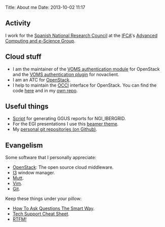 Title: About me
Date: 2013-10-02 11:17

## Activity

I work for the
<a href="http://www.csic.es" title="Consejo Superior de Investigaciones Científicas">Spanish National Research Council</a>
at the
<a href="http://www.ifca.es" title="IFCA web page">IFCA</a>'s
<a href="http://www.ifca.es/en/advance_computing_and_e-science"
title="Advandced Computing and e-Science Group"> Advanced Computing and e-Science Group</a>.

## Cloud stuff

- I am the maintainer of the
    <a href="https://ifca.github.io/keystone-voms">VOMS authentication module</a>
    for OpenStack and the
    <a href="https://github.com/IFCA/voms-auth-system-openstack">VOMS authentication plugin</a>
    for novaclient.
- I am an ATC for <a href="https://openstack.org">OpenStack</a>.
- I help to maintain the <a href="https://occi.org">OCCI</a> interface for OpenStack. You can find the code <a href="https://github.com/tmetsch/occi-os">here</a> and in my <a href="https://github.com/tmetsch/occi-os">own repo</a>.



## Useful things
- <a href="https://github.com/alvarolopez/ggus_report_generator" title="Generate GGUS reports">Script</a> for generating GGUS reports for NGI_IBERGRID.
- For the EGI presentations I use this <a href="https://github.com/alvarolopez/egi_beamer_template" title="LaTeX (beamer) template for EGI presentations">beamer theme</a>.
- My <a href="https://github.com/alvarolopez" title="alvarolopez's on Github">personal git repositories (on Github)</a>.


## Evangelism

Some software that I personally appreciate:

- <a href="http://openstack.org/" title="OpenStack">OpenStack</a>: The open source cloud middleware.
- <a href="http://i3wm.org/" title="I3">I3</a> window manager.
- <a href="http://mutt.org/" title="Mutt">Mutt</a>.
- <a href="http://vim.org/" title="Vim">Vim</a>.
- <a href="http://git-scm.com/" title="Git">Git</a>.


Keep these things under your pillow:

- <a href="http://www.catb.org/~esr/faqs/smart-questions.html" title="How To Ask Questions The Smart Way">How To Ask Questions The Smart Way</a>.
- <a href="http://xkcd.com/627/" title="Tech Support Cheat Sheet">Tech Support Cheat Sheet</a>.
- <a href="http://xkcd.com/293/" title="RTFM">RTFM!</a>


